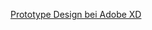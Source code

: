 [Prototype Design bei Adobe XD](https://xd.adobe.com/view/98687166-4520-43ff-7c6d-1aa2090eea69-ee59/)
